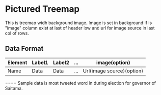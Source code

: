 Pictured Treemap====This is treemap widh background image. Image is set in background If is "image" column exist at last of header low and url for image source in last col of rows.## Data Format| Element | Label1 | Label2 | ... | image(option)            ||---------|--------|--------|-----|--------------------------||   Name  | Data   | Data   | ... | Url(image source)(option)|====Sample data is most tweeted word in during election for governor of Saitama.